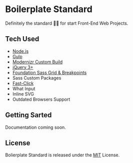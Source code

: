 # Boilerplate Standard
Definitely the standard 👌🏽 for start Front-End Web Projects.

## Tech Used

- [Node.js](https://nodejs.org/) 
- [Gulp](http://gulpjs.com) 
- [Modernizr Custom Build](https://modernizr.com)
- [jQuery 3+](http://jquery.com) 
- [Foundation Sass Grid & Breakpoints](http://foundation.zurb.com/sites/docs/grid.html) 
- Sass Custom Packages
- [Fast-Click](https://github.com/ftlabs/fastclick)
- What Input
- Inline SVG 
- Outdated Browsers Support

## Getting Sarted

Documentation coming soon.

## License 

Bolierplate Standard is released under the [MIT](https://opensource.org/licenses/MIT) License.
